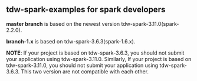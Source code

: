 ## tdw-spark-examples for spark developers

**master branch** is based on the newest version tdw-spark-3.11.0(spark-2.2.0).

**branch-1.x** is based on tdw-spark-3.6.3(spark-1.6.x).

**NOTE**: If your project is based on tdw-spark-3.6.3, you should not submit your application using tdw-spark-3.11.0. Similarly, If your project is based on tdw-spark-3.11.0, you should not submit your application using tdw-spark-3.6.3. This two version are not compatible with each other.